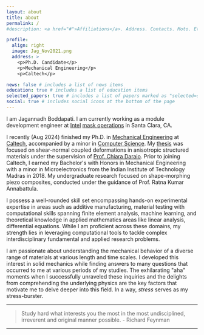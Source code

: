 ```yaml
---
layout: about
title: about
permalink: /
#description: <a href="#">Affiliations</a>. Address. Contacts. Moto. Etc.

profile:
  align: right
  image: Jag_Nov2021.png
  address: >
    <p>Ph.D. Candidate</p>
    <p>Mechanical Engineering</p>
    <p>Caltech</p>

news: false # includes a list of news items
education: true # includes a list of education items
selected_papers: true # includes a list of papers marked as "selected={true}"
social: true # includes social icons at the bottom of the page
---
```


I am Jagannadh Boddapati. I am currently working as a module development engineer at [Intel](https://www.intel.com/content/www/us/en/homepage.html) [mask operations](https://www.youtube.com/watch?app=desktop&v=u3ws0UebnSE&ab_channel=IntelNewsroom) in Santa Clara, CA.

I recently (Aug 2024) finished my Ph.D. in [Mechanical Engineering](https://mce.caltech.edu/) at [Caltech](https://www.caltech.edu/), accompanied by a minor in [Computer Science](https://www.cms.caltech.edu/).
My [thesis](https://thesis.library.caltech.edu/16636/) was focused on shear-normal coupled deformations in anisotropic structured materials under the supervision of [Prof. Chiara Daraio](http://www.daraio.caltech.edu/).
Prior to joining Caltech, I earned my Bachelor's with Honors in Mechanical Engineering with a minor in Microelectronics from the Indian Institute of Technology Madras in 2018.
My undergraduate research focused on shape-morphing piezo composites, conducted under the guidance of Prof. Ratna Kumar Annabattula.

I possess a well-rounded skill set encompassing hands-on experimental expertise in areas such as additive manufacturing, material testing with computational skills spanning finite element analysis, machine learning, and theoretical knowledge in applied mathematics areas like linear analysis, differential equations. While I am proficient across these domains, my strength lies in leveraging computational tools to tackle complex interdisciplinary fundamental and applied research problems.

I am passionate about understanding the mechanical behavior of a diverse range of materials at various length and time scales. I developed this interest in solid mechanics while finding answers to many questions that occurred to me at various periods of my studies. The exhilarating "aha" moments when I successfully unraveled these inquiries and the delights from comprehending the underlying physics are the key factors that motivate me to delve deeper into this field. In a way, _stress_ serves as my stress-burster.

<!-- My full name is Purna Chandra Jagannadh Kumar, Boddapati. Phonetically, pu:rnʌ tʃ^nðr^ dʒʌgʌnnɑ:ð kuma:r bOudd^pa:ti. Call me _Jagannadh_ or in short _Jag_ as well.
Check this [video](https://www.youtube.com/watch?v=LE0iLFzz0nA) for pronunciation of my short name. -->

---

> Study hard what interests you the most in the most undisciplined, irreverent and original manner possible. - Richard Feynman

---
